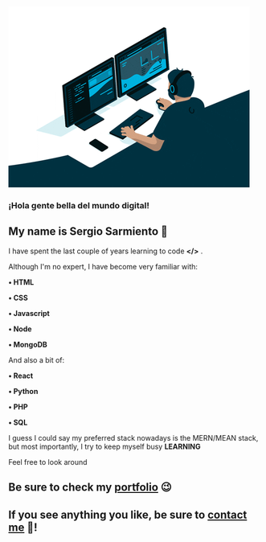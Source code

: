 ![coding!](https://github.com/gersiomarsiento/portfolio/blob/master/public/img/code.gif?raw=true)


### ¡Hola gente bella del mundo digital!


## My name is **Sergio Sarmiento** 🦝


I have spent the last couple of years learning to code  **</>** . 


Although I'm no expert, I have become very familiar with:

**• HTML**

**• CSS**

**• Javascript**

**• Node**

**• MongoDB**


And also a bit of:

**• React**

**• Python**

**• PHP**

**• SQL**


I guess I could say my preferred stack nowadays is the MERN/MEAN stack, but most importantly, I try to keep myself busy **LEARNING**


Feel free to look around
## Be sure to check my [portfolio](https://gersiomarsiento.github.io/portfolio/) 😉 
## If you see anything you like, be sure to [contact me](mailto:sergioezequielsarmiento@gmail.com) 📧!
